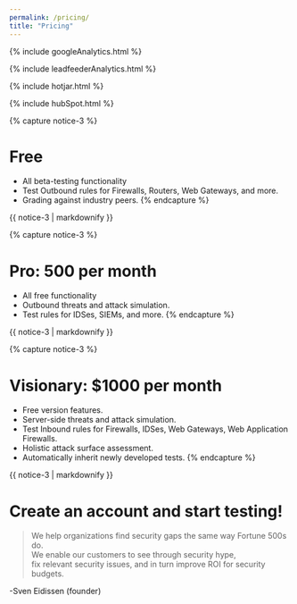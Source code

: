 ```yaml
---
permalink: /pricing/
title: "Pricing"
---
```

<!-- Google analytics -->
{% include googleAnalytics.html %}
<!-- Leadfeeder analytics -->
{% include leadfeederAnalytics.html %}
<!-- Hotjar analytics -->
{% include hotjar.html %}
<!-- Hub Spot analytics -->
{% include hubSpot.html %}

{% capture notice-3 %}
# Free
* All beta-testing functionality
* Test Outbound rules for Firewalls, Routers, Web Gateways, and more.
* Grading against industry peers.
{% endcapture %}
<div class="notice">{{ notice-3 | markdownify }}</div>

{% capture notice-3 %}
# Pro: 500 per month
* All free functionality
* Outbound threats and attack simulation.
* Test rules for IDSes, SIEMs, and more.
{% endcapture %}
<div class="notice">{{ notice-3 | markdownify }}</div>

{% capture notice-3 %}
# Visionary:  $1000 per month
* Free version features.
* Server-side threats and attack simulation.
* Test Inbound rules for Firewalls, IDSes, Web Gateways, Web Application Firewalls.
* Holistic attack surface assessment.
* Automatically inherit newly developed tests.
{% endcapture %}
<div class="notice">{{ notice-3 | markdownify }}</div>

# Create an account and start testing!

<script charset="utf-8" type="text/javascript" src="//js.hsforms.net/forms/shell.js"></script>
<script>
  hbspt.forms.create({
	portalId: "8898112",
	formId: "2b1cfdb3-6618-4dd8-86e4-4786274c0d38"
});
</script>

>We help organizations find security gaps the same way Fortune 500s do.  
>We enable our customers to see through security hype,  
>fix relevant security issues, 
>and in turn improve ROI for security budgets. 

-Sven Eidissen (founder)